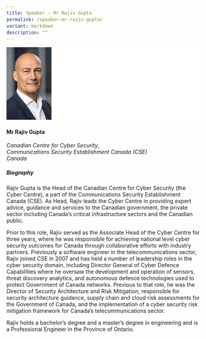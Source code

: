 ```yaml
---
title: Speaker – Mr Rajiv Gupta
permalink: /speaker-mr-rajiv-gupta/
variant: markdown
description: ""
---
```

![](/images/2025%20speakers/rajiv_gupta.png)
#### **Mr Rajiv Gupta**

*Canadian Centre for Cyber Security, <br>Communications Security Establishment Canada (CSE)<br>Canada*

##### **Biography**
Rajiv Gupta is the Head of the Canadian Centre for Cyber Security (the Cyber Centre), a part of the Communications Security Establishment Canada (CSE). As Head, Rajiv leads the Cyber Centre in providing expert advice, guidance and services to the Canadian government, the private sector including Canada’s critical infrastructure sectors and the Canadian public.

Prior to this role, Rajiv served as the Associate Head of the Cyber Centre for three years, where he was responsible for achieving national level cyber security outcomes for Canada through collaborative efforts with industry partners. Previously a software engineer in the telecommunications sector, Rajiv joined CSE in 2007 and has held a number of leadership roles in the cyber security domain, including Director General of Cyber Defence Capabilities where he oversaw the development and operation of sensors, threat discovery analytics, and autonomous defence technologies used to protect Government of Canada networks. Previous to that role, he was the Director of Security Architecture and Risk Mitigation, responsible for security architecture guidance, supply chain and cloud risk assessments for the Government of Canada, and the implementation of a cyber security risk mitigation framework for Canada’s telecommunications sector.

Rajiv holds a bachelor’s degree and a master’s degree in engineering and is a Professional
Engineer in the Province of Ontario.